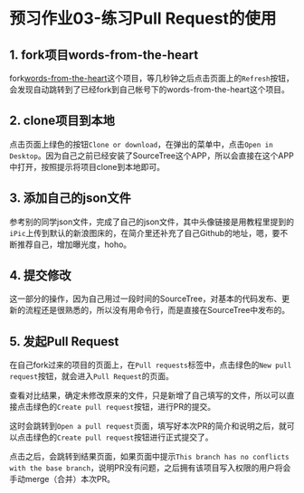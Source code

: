 # 预习作业03-练习Pull Request的使用

## 1. fork项目words-from-the-heart

fork[words-from-the-heart](https://github.com/xugy0926/words-from-the-heart)这个项目，等几秒钟之后点击页面上的`Refresh`按钮，会发现自动跳转到了已经fork到自己帐号下的words-from-the-heart这个项目。

## 2. clone项目到本地

点击页面上绿色的按钮`Clone or download`，在弹出的菜单中，点击`Open in Desktop`。因为自己之前已经安装了SourceTree这个APP，所以会直接在这个APP中打开，按照提示将项目clone到本地即可。

## 3. 添加自己的json文件

参考别的同学json文件，完成了自己的json文件，其中头像链接是用教程里提到的`iPic`上传到默认的新浪图床的，在简介里还补充了自己Github的地址，嗯，要不断推荐自己，增加曝光度，hoho。

## 4. 提交修改

这一部分的操作，因为自己用过一段时间的SourceTree，对基本的代码发布、更新的流程还是很熟悉的，所以没有用命令行，而是直接在SourceTree中发布的。

## 5. 发起Pull Request

在自己fork过来的项目的页面上，在`Pull requests`标签中，点击绿色的`New pull request`按钮，就会进入`Pull Request`的页面。

查看对比结果，确定未修改原来的文件，只是新增了自己填写的文件，所以可以直接点击绿色的`Create pull request`按钮，进行PR的提交。

这时会跳转到`Open a pull request`页面，填写好本次PR的简介和说明之后，就可以点击绿色的`Create pull request`按钮进行正式提交了。

点击之后，会跳转到结果页面，如果页面中提示`This branch has no conflicts with the base branch`，说明PR没有问题，之后拥有该项目写入权限的用户将会手动merge（合并）本次PR。
